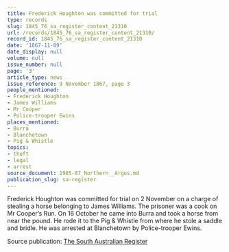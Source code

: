 ```yaml
---
title: Frederick Houghton was committed for trial
type: records
slug: 1845_76_sa_register_content_21310
url: /records/1845_76_sa_register_content_21310/
record_id: 1845_76_sa_register_content_21310
date: '1867-11-09'
date_display: null
volume: null
issue_number: null
page: '3'
article_type: news
issue_reference: 9 November 1867, page 3
people_mentioned:
- Frederick Houghton
- James Williams
- Mr Cooper
- Police-trooper Ewins
places_mentioned:
- Burra
- Blanchetown
- Pig & Whistle
topics:
- theft
- legal
- arrest
source_document: 1985-87_Northern__Argus.md
publication_slug: sa-register
---
```


Frederick Houghton was committed for trial on 2 November on a charge of stealing a horse belonging to James Williams.  The prisoner was a cook on Mr Cooper’s Run.  On 16 October he came into Burra and took a horse from near the pound.  He rode it to the Pig & Whistle from where he stole a saddle and bridle.  He was arrested at Blanchetown by Police-trooper Ewins.

Source publication: [The South Australian Register](/publications/sa-register/)
